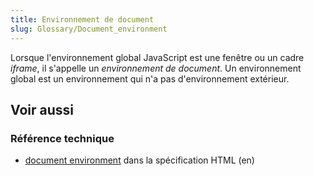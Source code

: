 ```yaml
---
title: Environnement de document
slug: Glossary/Document_environment
---
```


Lorsque l'environnement global JavaScript est une fenêtre ou un cadre _iframe_, il s'appelle un _environnement de document_. Un environnement global est un environnement qui n'a pas d'environnement extérieur.

## Voir aussi

### Référence technique

- [document environment](https://html.spec.whatwg.org/multipage/webappapis.html#document-environment) dans la spécification HTML (en)
